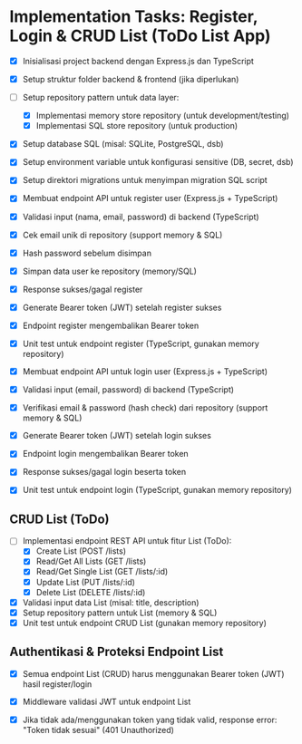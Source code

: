 # Implementation Tasks: Register, Login & CRUD List (ToDo List App)

- [x] Inisialisasi project backend dengan Express.js dan TypeScript
- [x] Setup struktur folder backend & frontend (jika diperlukan)
- [ ] Setup repository pattern untuk data layer:
  - [x] Implementasi memory store repository (untuk development/testing)
  - [x] Implementasi SQL store repository (untuk production)
- [x] Setup database SQL (misal: SQLite, PostgreSQL, dsb)
- [x] Setup environment variable untuk konfigurasi sensitive (DB, secret, dsb)
- [x] Setup direktori migrations untuk menyimpan migration SQL script

- [x] Membuat endpoint API untuk register user (Express.js + TypeScript)
- [x] Validasi input (nama, email, password) di backend (TypeScript)
- [x] Cek email unik di repository (support memory & SQL)
- [x] Hash password sebelum disimpan
- [x] Simpan data user ke repository (memory/SQL)
- [x] Response sukses/gagal register
- [x] Generate Bearer token (JWT) setelah register sukses
- [x] Endpoint register mengembalikan Bearer token
- [x] Unit test untuk endpoint register (TypeScript, gunakan memory repository)

- [x] Membuat endpoint API untuk login user (Express.js + TypeScript)
- [x] Validasi input (email, password) di backend (TypeScript)
- [x] Verifikasi email & password (hash check) dari repository (support memory & SQL)
- [x] Generate Bearer token (JWT) setelah login sukses
- [x] Endpoint login mengembalikan Bearer token
- [x] Response sukses/gagal login beserta token
- [x] Unit test untuk endpoint login (TypeScript, gunakan memory repository)

## CRUD List (ToDo)
- [ ] Implementasi endpoint REST API untuk fitur List (ToDo):
  - [x] Create List (POST /lists)
  - [x] Read/Get All Lists (GET /lists)
  - [x] Read/Get Single List (GET /lists/:id)
  - [x] Update List (PUT /lists/:id)
  - [x] Delete List (DELETE /lists/:id)
- [x] Validasi input data List (misal: title, description)
- [x] Setup repository pattern untuk List (memory & SQL)
- [x] Unit test untuk endpoint CRUD List (gunakan memory repository)

## Authentikasi & Proteksi Endpoint List
- [x] Semua endpoint List (CRUD) harus menggunakan Bearer token (JWT) hasil register/login
- [x] Middleware validasi JWT untuk endpoint List
- [x] Jika tidak ada/menggunakan token yang tidak valid, response error: "Token tidak sesuai" (401 Unauthorized)


